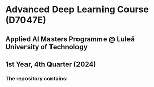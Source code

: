 # Advanced Deep Learning Course (D7047E)
## Applied AI Masters Programme @ Luleå University of Technology
## 1st Year, 4th Quarter (2024)
### The repository contains:
